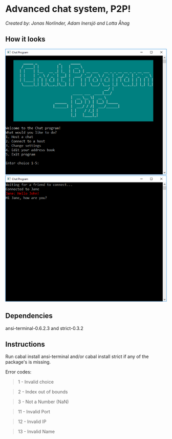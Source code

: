 Advanced chat system, P2P!
===
*Created by: Jonas Norlinder, Adam Inersjö and Lotta Åhag*

How it looks
---
![](images/example1.png)
![](images/example2.png)

Dependencies
---
ansi-terminal-0.6.2.3 and strict-0.3.2

Instructions
---
Run cabal install ansi-terminal and/or cabal install strict if any of the package's is missing.

Error codes:
>1    - Invalid choice

>2    - Index out of bounds

>3    - Not a Number (NaN)

>11   - Invalid Port

>12   - Invalid IP

>13   - Invalid Name 
